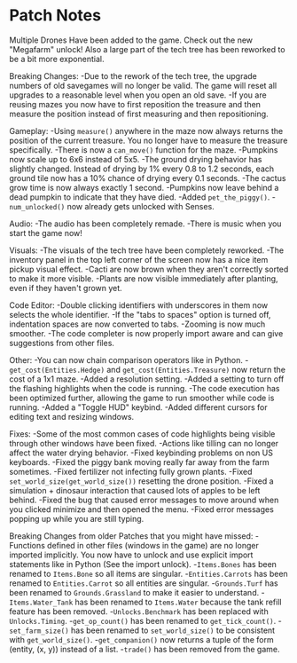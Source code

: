 # Patch Notes

Multiple Drones Have been added to the game. Check out the new "Megafarm" unlock!
Also a large part of the tech tree has been reworked to be a bit more exponential.

Breaking Changes:
-Due to the rework of the tech tree, the upgrade numbers of old savegames will no longer be valid. The game will reset all upgrades to a reasonable level when you open an old save.
-If you are reusing mazes you now have to first reposition the treasure and then measure the position instead of first measuring and then repositioning.

Gameplay:
-Using `measure()` anywhere in the maze now always returns the position of the current treasure. You no longer have to measure the treasure specifically.
-There is now a `can_move()` function for the maze.
-Pumpkins now scale up to 6x6 instead of 5x5.
-The ground drying behavior has slightly changed. Instead of drying by 1% every 0.8 to 1.2 seconds, each ground tile now has a 10% chance of drying every 0.1 seconds.
-The cactus grow time is now always exactly 1 second.
-Pumpkins now leave behind a dead pumpkin to indicate that they have died.
-Added `pet_the_piggy()`.
-`num_unlocked()` now already gets unlocked with Senses.

Audio:
-The audio has been completely remade.
-There is music when you start the game now!

Visuals:
-The visuals of the tech tree have been completely reworked.
-The inventory panel in the top left corner of the screen now has a nice item pickup visual effect.
-Cacti are now brown when they aren't correctly sorted to make it more visible.
-Plants are now visible immediately after planting, even if they haven't grown yet.

Code Editor:
-Double clicking identifiers with underscores in them now selects the whole identifier.
-If the "tabs to spaces" option is turned off, indentation spaces are now converted to tabs.
-Zooming is now much smoother.
-The code completer is now properly import aware and can give suggestions from other files.

Other:
-You can now chain comparison operators like in Python.
-`get_cost(Entities.Hedge)` and `get_cost(Entities.Treasure)` now return the cost of a 1x1 maze.
-Added a resolution setting.
-Added a setting to turn off the flashing highlights when the code is running.
-The code execution has been optimized further, allowing the game to run smoother while code is running.
-Added a "Toggle HUD" keybind.
-Added different cursors for editing text and resizing windows.

Fixes:
-Some of the most common cases of code highlights being visible through other windows have been fixed.
-Actions like tilling can no longer affect the water drying behavior.
-Fixed keybinding problems on non US keyboards.
-Fixed the piggy bank moving really far away from the farm sometimes.
-Fixed fertilizer not infecting fully grown plants.
-Fixed `set_world_size(get_world_size())` resetting the drone position.
-Fixed a simulation + dinosaur interaction that caused lots of apples to be left behind.
-Fixed the bug that caused error messages to move around when you clicked minimize and then opened the menu.
-Fixed error messages popping up while you are still typing.

Breaking Changes from older Patches that you might have missed:
-Functions defined in other files (windows in the game) are no longer imported implicitly. You now have to unlock and use explicit import statements like in Python (See the import unlock).
-`Items.Bones` has been renamed to `Items.Bone` so all items are singular.
-`Entities.Carrots` has been renamed to `Entities.Carrot` so all entities are singular.
-`Grounds.Turf` has been renamed to `Grounds.Grassland` to make it easier to understand.
-`Items.Water_Tank` has been renamed to `Items.Water` because the tank refill feature has been removed.
-`Unlocks.Benchmark` has been replaced with `Unlocks.Timing`.
-`get_op_count()` has been renamed to `get_tick_count()`.
-`set_farm_size()` has been renamed to `set_world_size()` to be consistent with `get_world_size()`.
-`get_companion()` now returns a tuple of the form (entity, (x, y)) instead of a list.
-`trade()` has been removed from the game.